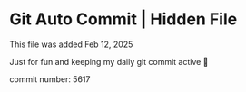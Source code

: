# Git Auto Commit | Hidden File

This file was added Feb 12, 2025

Just for fun and keeping my daily git commit active 🤪

commit number: 5617
